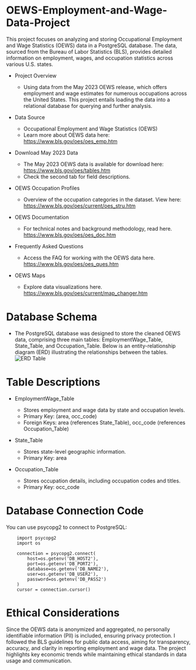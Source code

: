 # OEWS-Employment-and-Wage-Data-Project

This project focuses on analyzing and storing Occupational Employment and Wage Statistics (OEWS) data in a PostgreSQL database. The data, sourced from the Bureau of Labor Statistics (BLS), provides detailed information on employment, wages, and occupation statistics across various U.S. states.

* Project Overview
    * Using data from the May 2023 OEWS release, which offers employment and wage estimates for numerous occupations across the United States. This project entails loading the data into a relational database for querying and further analysis.

* Data Source
    * Occupational Employment and Wage Statistics (OEWS)
    * Learn more about OEWS data here: https://www.bls.gov/oes/oes_emp.htm

* Download May 2023 Data
    * The May 2023 OEWS data is available for download here: https://www.bls.gov/oes/tables.htm
    * Check the second tab for field descriptions.

* OEWS Occupation Profiles
    * Overview of the occupation categories in the dataset. View here: https://www.bls.gov/oes/current/oes_stru.htm

* OEWS Documentation
    * For technical notes and background methodology, read here. https://www.bls.gov/oes/oes_doc.htm

* Frequently Asked Questions
    * Access the FAQ for working with the OEWS data here. https://www.bls.gov/oes/oes_ques.htm

* OEWS Maps
    * Explore data visualizations here. https://www.bls.gov/oes/current/map_changer.htm

# Database Schema
* The PostgreSQL database was designed to store the cleaned OEWS data, comprising three main tables: EmploymentWage_Table, State_Table, and Occupation_Table. Below is an entity-relationship diagram (ERD) illustrating the relationships between the tables.
![ERD Table](oews_erd-1.png)

# Table Descriptions
* EmploymentWage_Table
    * Stores employment and wage data by state and occupation levels.
    * Primary Key: (area, occ_code)
    * Foreign Keys: area (references State_Table), occ_code (references Occupation_Table)

* State_Table
    * Stores state-level geographic information.
    * Primary Key: area

* Occupation_Table
    * Stores occupation details, including occupation codes and titles.
    * Primary Key: occ_code

# Database Connection Code

You can use psycopg2 to connect to PostgreSQL:

        import psycopg2
        import os

        connection = psycopg2.connect(
            host=os.getenv('DB_HOST2'),
            port=os.getenv('DB_PORT2'),
            database=os.getenv('DB_NAME2'),
            user=os.getenv('DB_USER2'),
            password=os.getenv('DB_PASS2')
        )
        cursor = connection.cursor()


# Ethical Considerations
Since the OEWS data is anonymized and aggregated, no personally identifiable information (PII) is included, ensuring privacy protection. I followed the BLS guidelines for public data access, aiming for transparency, accuracy, and clarity in reporting employment and wage data. The project highlights key economic trends while maintaining ethical standards in data usage and communication.


